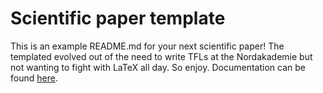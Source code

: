 # Scientific paper template

This is an example README.md for your next scientific paper! The templated evolved out of the need to write TFLs at the Nordakademie but not wanting to fight with LaTeX all day. So enjoy. Documentation can be found [here]().

